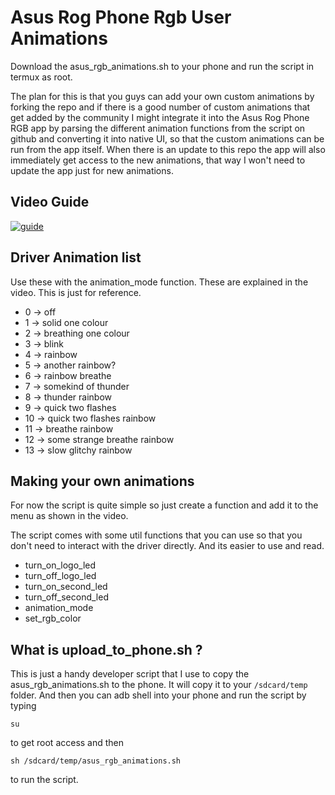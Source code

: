 # Asus Rog Phone Rgb User Animations

Download the asus_rgb_animations.sh to your phone and run the script in termux as root.

The plan for this is that you guys can add your own custom animations by forking the repo and if there is a good number of custom animations that get added by the community I might integrate it into the Asus Rog Phone RGB app by parsing the different animation functions from the script on github and converting it into native UI, so that the custom animations can be run from the app itself. When there is an update to this repo the app will also immediately get access to the new animations, that way I won't need to update the app just for new animations.

## Video Guide
[![guide](https://img.youtube.com/vi/jeHSxXXRA1g/0.jpg)](https://www.youtube.com/watch?v=jeHSxXXRA1g)

## Driver Animation list
Use these with the animation_mode function. These are explained in the video. This is just for reference.
- 0 -> off
- 1 -> solid one colour
- 2 -> breathing one colour
- 3 -> blink
- 4 -> rainbow
- 5 -> another rainbow?
- 6 -> rainbow breathe
- 7 -> somekind of thunder
- 8 -> thunder rainbow
- 9 -> quick two flashes
- 10 -> quick two flashes rainbow
- 11 -> breathe rainbow
- 12 -> some strange breathe rainbow
- 13 -> slow glitchy rainbow

## Making your own animations
For now the script is quite simple so just create a function and add it to the menu as shown in the video.

The script comes with some util functions that you can use so that you don't need to interact with the driver directly. And its easier to use and read.

- turn_on_logo_led
- turn_off_logo_led
- turn_on_second_led
- turn_off_second_led
- animation_mode
- set_rgb_color

## What is upload_to_phone.sh ?
This is just a handy developer script that I use to copy the asus_rgb_animations.sh to the phone. It will copy it to your `/sdcard/temp` folder. And then you can adb shell into your phone and run the script by typing 
```
su
``` 
to get root access and then 
```
sh /sdcard/temp/asus_rgb_animations.sh
``` 
to run the script.
